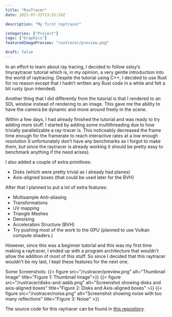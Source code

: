 ```yaml
---
title: "RusTracer"
date: 2021-07-31T13:25:24Z

description: "My first raytracer"

categories: ["Project"]
tags: ["Graphics"]
featuredImagePreview: "rustracer/preview.png"

draft: false
---
```


In an effort to learn about ray tracing, I decided to follow ssloy’s tinyraytracer tutorial which is, in my opinion, a very gentle introduction into the world of raytracing. Despite the tutorial using C++, I decided to use Rust for no reason except that I hadn’t written any Rust code in a while and felt a bit rusty (pun intended). 

Another thing that I did differently from the tutorial is that I rendered to an SDL window instead of rendering to an image. This gave me the ability to have the camera be dynamic and move around freely in the scene.

Within a few days, I had already finished the tutorial and was ready to try adding more stuff. I started by adding some multithreading due to how trivially parallelizable a ray-tracer is. This noticeably decreased the frame time enough for the framerate to reach interactive rates at a low enough resolution (I unfortunately don’t have any benchmarks as I forgot to make them, but since the raytracer is already working it should be pretty easy to benchmark anything if the need arises).

I also added a couple of extra primitives:
- Disks (which were pretty trivial as I already had planes)
- Axis-aligned boxes (that could be used later for the BVH)

After that I planned to put a lot of extra features:
- Multisample Anti-aliasing
- Transformations
- UV mapping
- Triangle Meshes
- Denoising
- Acceleration Structure (BVH)
- Try pushing most of the work to the GPU (planned to use Vulkan compute shaders.)

However, since this was a beginner tutorial and this was my first time making a raytracer, I ended up with a program architecture that wouldn’t allow the addition of most of this stuff. So since I decided that this raytracer wouldn’t be my last, I kept these features for the next one.

Some Screenshots:
{{< figure src="/rustracer/preview.png" alt="Thumbnail Image" title="Figure 1: Thumbnail Image">}}
{{< figure src="/rustracer/disks-and-aabb.png" alt="Screenshot showing disks and axis-aligned boxes" title="Figure 2: Disks and Axis-aligned boxes" >}}
{{< figure src="/rustracer/noise.png" alt="Screenshot showing noise with too many reflections" title="Figure 3: Noise" >}}

The source code for this raytracer can be found in [this
repository](https://github.com/mo7sen/rustracer).
